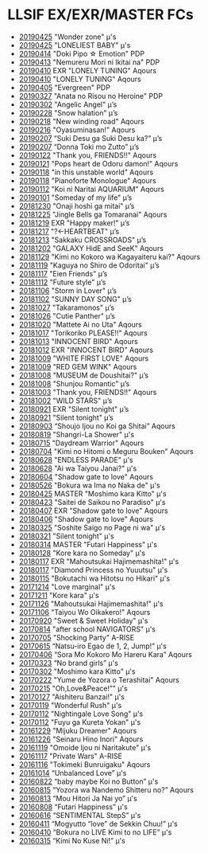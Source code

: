 # **LLSIF EX/EXR/MASTER FCs**

- [20190425](https://rdsathene.tumblr.com/post/184454480343/my-ex-fc-number-94-was-loneliest-baby-achieved) "Wonder zone" µ's
- [20190425](https://rdsathene.tumblr.com/post/184454480343/my-ex-fc-number-94-was-loneliest-baby-achieved) "LONELIEST BABY" µ's
- [20190414](https://rdsathene.tumblr.com/post/184454350173/my-ex-fc-number-93-was-doki-pipo-emotion) "Doki Pipo ☆ Emotion" PDP
- [20190413](https://rdsathene.tumblr.com/post/184454039208/my-ex-fc-number-92-was-nemureru-mori-ni-ikitai) "Nemureru Mori ni Ikitai na" PDP
- [20190410](https://rdsathene.tumblr.com/post/184453898068/my-ex-fc-number-91-was-exr-lonely-tuning) EXR "LONELY TUNING" Aqours
- [20190410](https://rdsathene.tumblr.com/post/184453749873/my-ex-fc-number-90-was-lonely-tuning-achieved) "LONELY TUNING" Aqours
- [20190405](https://rdsathene.tumblr.com/post/184451079188/my-ex-fc-number-89-was-evergreen-achieved) "Evergreen" PDP
- [20190327](http://rdsathene.tumblr.com/post/183765647073/my-ex-fc-number-88-was-anata-no-risou-no) "Anata no Risou no Heroine" PDP
- [20190302](http://rdsathene.tumblr.com/post/183397327898/my-ex-fc-number-87-was-angelic-angel-achieved) "Angelic Angel" µ’s
- [20190228](http://rdsathene.tumblr.com/post/183397120573/my-ex-fc-number-86-was-snow-halation-winter) "Snow halation" µ’s
- [20190218](http://rdsathene.tumblr.com/post/183081769648/my-ex-fc-number-85-was-new-winding-road) "New winding road" Aqours
- [20190216](http://rdsathene.tumblr.com/post/182863291483/my-ex-fc-number-84-was-oyasuminasan-winter) "Oyasuminasan!" Aqours
- [20190207](http://rdsathene.tumblr.com/post/182665750563/my-ex-fc-number-83-was-suki-desu-ga-suki-desu) “Suki Desu ga Suki Desu ka?”  µ’s
- [20190207](http://rdsathene.tumblr.com/post/182665422633/my-ex-fc-number-82-was-donna-toki-mo-zutto) “Donna Toki mo Zutto”  µ’s
- [20190122](http://rdsathene.tumblr.com/post/182314043068/my-ex-fc-number-81-was-thank-you-friends) "Thank you, FRIENDS!!" Aqours
- [20190121](http://rdsathene.tumblr.com/post/182313905103/my-ex-fc-number-80-was-pops-heart-de-odoru) "Pops heart de Odoru damon!" Aqours
- [20190118](http://rdsathene.tumblr.com/post/182313719638/my-ex-fc-number-79-was-in-this-unstable-world) "in this unstable world" Aqours
- [20190118](http://rdsathene.tumblr.com/post/182313281193/my-ex-fc-number-78-was-pianoforte-monologue) "Pianoforte Monologue" Aqours
- [20190112](http://rdsathene.tumblr.com/post/181968689173/my-ex-fc-number-77-was-koi-ni-naritai-aquarium) "Koi ni Naritai AQUARIUM" Aqours
- [20190101](http://rdsathene.tumblr.com/post/181967046268/my-ex-fc-number-76-was-someday-of-my-life) "Someday of my life" µ’s
- [20181230](http://rdsathene.tumblr.com/post/181966657373/my-ex-fc-number-75-was-exr-onaji-hoshi-ga-mitai) "Onaji hoshi ga mitai" µ’s
- [20181225](http://rdsathene.tumblr.com/post/181964171228/my-ex-fc-number-74-was-jingle-bells-ga) "Jingle Bells ga Tomaranai" Aqours
- [20181219](http://rdsathene.tumblr.com/post/181241159033/my-ex-fc-number-73-was-happy-maker-achieved) EXR "Happy maker!" µ’s
- [20181217](http://rdsathene.tumblr.com/post/181240875138/my-ex-fc-number-72-was-heartbeat-achieved) "?←HEARTBEAT" µ’s
- [20181213](http://rdsathene.tumblr.com/post/181240755623/my-ex-fc-number-71-was-sakkaku-crossroads) "Sakkaku CROSSROADS" µ’s
- [20181202](http://rdsathene.tumblr.com/post/180801569173/my-ex-fc-number-70-was-galaxy-hide-and-seek) "GALAXY HidE and SeeK" Aqours
- [20181129](http://rdsathene.tumblr.com/post/180676104868/my-ex-fc-number-69-was-kimi-no-kokoro-wa) "Kimi no Kokoro wa Kagayaiteru kai?" Aqours
- [20181119](http://rdsathene.tumblr.com/post/180675909148/my-ex-fc-number-68-was-kaguya-no-shiro-de) "Kaguya no Shiro de Odoritai" µ’s
- [20181117](http://rdsathene.tumblr.com/post/180675539693/my-ex-fc-number-67-was-eien-friends-achieved) "Eien Friends" µ’s
- [20181112](http://rdsathene.tumblr.com/post/180062673223/my-ex-fc-number-66-was-future-style-achieved) "Future style" µ’s
- [20181106](http://rdsathene.tumblr.com/post/179850319548/my-ex-fc-number-65-was-storm-in-lover-fall) "Storm in Lover" µ’s
- [20181102](http://rdsathene.tumblr.com/post/179780382073/my-ex-fc-number-64-was-sunny-day-song-achieved) "SUNNY DAY SONG" µ’s
- [20181027](http://rdsathene.tumblr.com/post/179504958633/my-ex-fc-number-64-was-takaramonos-achieved) "Takaramonos" µ’s
- [20181026](http://rdsathene.tumblr.com/post/179477498143/my-ex-fc-number-63-was-cutie-panther-achieved) "Cutie Panther" µ’s
- [20181020](http://rdsathene.tumblr.com/post/179270670353/my-ex-fc-number-62-was-mattete-ai-no-uta) "Mattete Ai no Uta" Aqours
- [20181017](http://rdsathene.tumblr.com/post/179204962858/my-ex-fc-number-61-was-torikoriko-please) "Torikoriko PLEASE!!" Aqours
- [20181013](http://rdsathene.tumblr.com/post/179036593768/my-ex-fc-number-60-was-innocent-bird-achieved) "INNOCENT BIRD" Aqours
- [20181012](http://rdsathene.tumblr.com/post/179036454878/my-exexr-fc-number-59-was-random-innocent) EXR "INNOCENT BIRD" Aqours
- [20181009](http://rdsathene.tumblr.com/post/179036095153/my-ex-fc-number-58-was-white-first-love-fall) "WHITE FIRST LOVE" Aqours
- [20181009](http://rdsathene.tumblr.com/post/179034497383/my-ex-fc-number-57-was-red-gem-wink-fall) "RED GEM WINK" Aqours
- [20181008](http://rdsathene.tumblr.com/post/178900874718/my-ex-fc-number-56-was-museum-de-doushitai) "MUSEUM de Doushitai?" µ’s
- [20181008](http://rdsathene.tumblr.com/post/178900871728/my-ex-fc-number-55-was-shunjou-romantic) "Shunjou Romantic" µ’s
- [20181003](http://rdsathene.tumblr.com/post/178752756213/my-ex-fc-number-54-was-thank-you-friends) "Thank you, FRIENDS!!" Aqours
- [20181002](http://rdsathene.tumblr.com/post/178752644768/my-ex-fc-number-53-was-wild-stars-achieved) "WILD STARS" µ’s
- [20180921](http://rdsathene.tumblr.com/post/178752472798/my-exr-fc-number-3-was-silent-tonight-achieved) EXR "Silent tonight" µ’s
- [20180921](http://rdsathene.tumblr.com/post/178752268363/my-ex-fc-number-51-was-silent-tonight-achieved) "Silent tonight" µ’s
- [20180903](http://rdsathene.tumblr.com/post/177984568238/my-ex-fc-number-50-was-shoujo-ijou-no-koi-ga) “Shoujo Ijou no Koi ga Shitai” Aqours
- [20180819](http://rdsathene.tumblr.com/post/177298639793/my-ex-fc-number-49-was-shangri-la-shower) "Shangri-La Shower" µ's
- [20180715](http://rdsathene.tumblr.com/post/176904832548/my-ex-fc-number-48-was-daydream-warrior) "Daydream Warrior" Aqours
- [20180704](http://rdsathene.tumblr.com/post/176903821698/my-ex-fc-number-47-was-kimi-no-hitomi-o-meguru) "Kimi no Hitomi o Meguru Bouken" Aqours
- [20180628](http://rdsathene.tumblr.com/post/176903539753/my-ex-fc-number-46-was-endless-parade-achieved) "ENDLESS PARADE" µ's
- [20180628](http://rdsathene.tumblr.com/post/176902838183/my-ex-fc-number-45-was-ai-wa-taiyou-janai) "Ai wa Taiyou Janai?" µ's
- [20180604](http://rdsathene.tumblr.com/post/174575613563/my-ex-fc-number-41-was-shadow-gate-to-love) "Shadow gate to love" Aqours
- [20180526](http://rdsathene.tumblr.com/post/174574967753/my-ex-fc-number-41-was-bokura-wa-ima-no-naka-de) "Bokura wa Ima no Naka de" µ's
- [20180425](http://rdsathene.tumblr.com/post/173331088523/my-master-fc-number-2-was-moshimo-kara-kitto) MASTER "Moshimo kara Kitto" µ's
- [20180423](http://rdsathene.tumblr.com/post/173269725718/my-ex-fc-number-40-was-random-saitei-de-saikou) "Saitei de Saikou no Paradiso" µ's
- [20180407](http://rdsathene.tumblr.com/post/172714647528/my-exexr-fc-number-39-was-random-shadow-gate) EXR "Shadow gate to love" Aqours
- [20180406](http://rdsathene.tumblr.com/post/172691229643/my-ex-fc-number-38-was-shadow-gate-to-love) "Shadow gate to love" Aqours
- [20180325](http://rdsathene.tumblr.com/post/172671260553/my-ex-fc-number-37-was-soshite-saigo-no-page-ni) "Soshite Saigo no Page ni wa" µ's
- [20180321](http://rdsathene.tumblr.com/post/172115828518/my-ex-fc-number-36-was-silent-tonight-achieved) "Silent tonight" µ's
- [20180314](http://rdsathene.tumblr.com/post/171882805643/my-master-fc-number-1-was-futari-happiness-this) MASTER "Futari Happiness" µ's
- [20180128](http://rdsathene.tumblr.com/post/170359139103/my-ex-fc-number-35-was-kore-kara-no-someday) "Kore kara no Someday" µ's
- [20180117](http://rdsathene.tumblr.com/post/169912230203/the-same-day-i-managed-my-second-10-star-fc-i) EXR "Mahoutsukai Hajimemashita!" µ's
- [20180117](http://rdsathene.tumblr.com/post/169827130508/took-me-2-%C2%BD-years-to-fc-my-first-10-star-but-only) "Diamond Princess no Yuuutsu" µ's
- [20180115](http://rdsathene.tumblr.com/post/169743205798/my-ex-fc-number-32-was-bokutachi-wa-hitotsu-no) "Bokutachi wa Hitotsu no Hikari" µ's
- [20171214](http://rdsathene.tumblr.com/post/168585090233/finally-the-elusive-10-star-my-ex-fc-number-31) "Love marginal" µ's
- [20171211](http://rdsathene.tumblr.com/post/168582809923/ex-fc-number-30-was-kore-kara-i-never-seen-this) "Kore kara" µ's
- [20171126](http://rdsathene.tumblr.com/post/167993122063/ex-fc-number-29-is-mahoutsukai-hajimemashita) "Mahoutsukai Hajimemashita!" µ's
- [20171106](http://rdsathene.tumblr.com/post/167361606778/my-ex-fc-number-28-is-taiyou-wo-oikakero-as) "Taiyou Wo Oikakero!" Aqours
- [20170920](http://rdsathene.tumblr.com/post/165596285073/my-ex-fc-number-27-is-sweet-sweet-holiday) "Sweet & Sweet Holiday" µ's
- [20170814](http://rdsathene.tumblr.com/post/164346824813) "after school NAVIGATORS" µ's
- [20170705](http://rdsathene.tumblr.com/post/162919205938/i-managed-another-a-rise-song-for-my-ex-fc-number) "Shocking Party" A-RISE
- [20170615](http://rdsathene.tumblr.com/post/161877185113/my-ex-fc-number-24-is-µs-natsu-iro-egao-de-1-2) “Natsu-iro Egao de 1, 2, Jump!” µ's
- [20170406](http://rdsathene.tumblr.com/post/159288718743/aqours-sora-mo-kokoro-mo-hareru-kara-is-my-ex) “Sora Mo Kokoro Mo Hareru Kara” Aqours
- [20170323](http://rdsathene.tumblr.com/post/158815900058/ex-fc-number-22-µs-no-brand-girls-ive) “No brand girls” µ's
- [20170302](http://rdsathene.tumblr.com/post/157923497858/kusuda-ainas-moshimo-kara-kitto-represents-ex) "Moshimo kara Kitto" µ's
- [20170222](http://rdsathene.tumblr.com/post/157603303323/aqours-yume-de-yozora-o-terashitai-is-ex-fc) "Yume de Yozora o Terashitai" Aqours
- [20170215](http://rdsathene.tumblr.com/post/157374662638/ex-fc-number-19-is-ohlovepeace-i-gambled) "Oh,Love&Peace!”" µ's
- [20170127](http://rdsathene.tumblr.com/post/156993752723/aishiteru-banzai-is-ex-fc-number-18-i-fced-it) "Aishiteru Banzai!" µ's
- [20170119](http://rdsathene.tumblr.com/post/156184423318/wonderful-rush-is-my-ex-fc-number-17-this-was) "Wonderful Rush" µ's
- [20170112](http://rdsathene.tumblr.com/post/155841910163/nightingale-love-song-makes-16-ex-fcs-i-had) "Nightingale Love Song" µ's
- [20170112](http://rdsathene.tumblr.com/post/155841745198/fuyu-ga-kureta-yokan-is-my-15th-ex-fc-i-had) "Fuyu ga Kureta Yokan" µ's
- [20161229](http://rdsathene.tumblr.com/post/155150333703/mijuku-dreamer-makes-it-14-ex-fcs-to-date) "Mijuku Dreamer" Aqours
- [20161226](http://rdsathene.tumblr.com/post/155003000113/seinaru-hino-inori-is-number-13-for-me-i-didnt) "Seinaru Hino Inori" Aqours
- [20161119](http://rdsathene.tumblr.com/post/153411961353/omoide-ijou-ni-naritakute-is-number-13-for-me) "Omoide Ijou ni Naritakute" µ's
- [20161117](http://rdsathene.tumblr.com/post/153318067358/private-wars-a-rise-thought-this-was-number-ten) "Private Wars" A-RISE
- [20161116](http://rdsathene.tumblr.com/post/153282735173/now-to-switch-to-a-score-up-team-this-actually) "Tokimeki Bunruigaku" Aqours
- [20161014](http://rdsathene.tumblr.com/post/151821276758/didnt-have-much-of-a-chance-to-play-today-until-i) “Unbalanced Love” µ's
- [20160822](http://rdsathene.tumblr.com/post/149544139698/morning-of-the-last-day-of-the-second-august) “baby maybe Koi no Button” µ's
- [20160815](http://rdsathene.tumblr.com/post/148971322748/busy-busy-i-fced-the-ex-event-song-yozora-wa) “Yozora wa Nandemo Shitteru no?” Aqours
- [20160813](http://rdsathene.tumblr.com/post/148942227883/after-numerous-failed-attemps-to-fc-niko) “Mou Hitori Ja Nai yo” µ's
- [20160808](http://rdsathene.tumblr.com/post/148629984203/i-finally-full-combo-futari-happiness-in-the) “Futari Happiness” µ's
- [20160616](http://rdsathene.tumblr.com/post/146199434868/keep-missing-the-full-combo-by-one-note-prior-to) “SENTIMENTAL StepS” µ's
- [20160411](http://rdsathene.tumblr.com/post/142619646423/ex-fc-number-3-after-several-hours-of) “Mogyutto “love” de Sekkin Chuu!” µ's
- [20160410](http://rdsathene.tumblr.com/post/142598708913/it-was-over-a-month-or-so-ago-that-i-gave-up-on) “Bokura no LIVE Kimi to no LIFE” µ's
- [20160315](http://rdsathene.tumblr.com/post/141115079378/nearly-ten-months-of-playing-llsif-i-finally) “Kimi No Kuse Ni!” µ's
